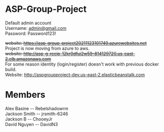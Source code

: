 # ASP-Group-Project  
Default admin account  
Username: admin@gmail.com  
Password: Password123!

~~website: https://asp-group-project20211123101749.azurewebsites.net~~  
Project is now moving from azure to aws.  
~~website: http://asp-g-recip-12kr0dfui2w59-814129720.us-east-2.elb.amazonaws.com~~  
For some reason identity (login/register) doesn't work with previous docker build.  
Website: http://aspgroupproject-dev.us-east-2.elasticbeanstalk.com  
# Members  
Alex Basine -- Rebelshadowrm  
Jackson Smith -- jrsmith-6246  
Jackson B -- ChooeyJr  
David Nguyen -- DavidN3  


